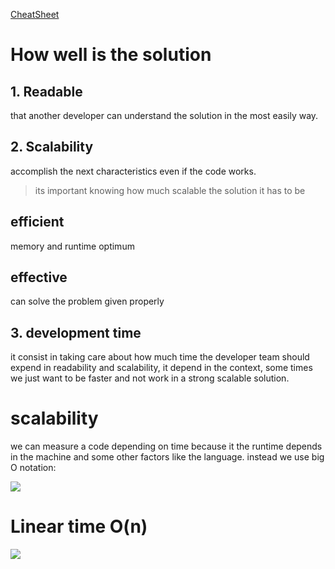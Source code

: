 [CheatSheet](https://zerotomastery.io/cheatsheets/big-o-cheat-sheet/?utm_source=udemy&utm_medium=coursecontent)

# How well is the solution
## 1. Readable
that another developer can understand the solution in the most easily way.

## 2. Scalability
accomplish the next characteristics even if the code works.

> its important knowing how much scalable the solution it has to be

## efficient
memory and runtime optimum

## effective
can solve the problem given properly

## 3. development time
it consist in taking care about how much time the developer team should expend in readability and scalability, it depend in the context, some times we just want to be faster and not work in a strong scalable solution.

# scalability 
we can measure a code depending on time because it the runtime depends in the machine and some other factors like the language. instead we use big O notation:

![](https://i.postimg.cc/s2kHhSjb/Screenshot-from-2022-10-29-17-09-32.png)

# Linear time O(n)
![](https://i.postimg.cc/MT8bxJmj/Screenshot-from-2022-10-29-17-18-09.png)

